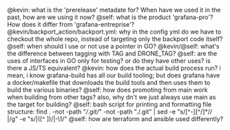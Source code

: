 @kevin: what is the 'prerelease' metadate for? When have we used it in the past, how are we using it now?
@self: what is the product 'grafana-pro'? How does it differ from 'grafana-entreprise'?
@kevin/backport_action/backport.yml: why in the config yml do we have to checkout the whole repo, instead of targeting only the backport code itself?
@self: when should I use or not use a pointer in GO?
@kevin/@self: what's the difference between tagging with TAG and DRONE_TAG?
@self: are the uses of interfaces in GO only for testing? or do they have other uses? is there a JS/TS equivalent?
@kevin: how does the actual build process run? i mean, i know grafana-build has all our build tooling; but does grafana have a docker/makefile that downloads the build tools and then uses them to build the various binaries?
@self: how does promoting from main work when building from other tags? also, why dn't we just always use main as the target for building?
@self: bash script for printing and formatting file structure: find . -not -path "*/.git/*" -not -path "./.git" | sed -e "s/[^-][^\/]*\// |/g" -e "s/|\([^ ]\)/|-\1/"
@self: how are terraform and ansible used differently?
